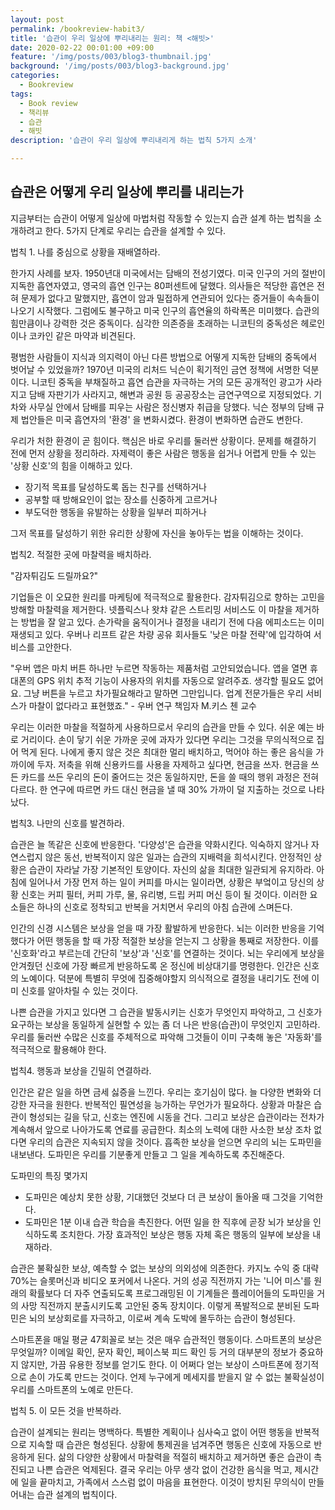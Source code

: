 ```yaml
---
layout: post
permalink: /bookreview-habit3/
title: '습관이 우리 일상에 뿌리내리는 원리: 책 <해빗>'
date: 2020-02-22 00:01:00 +09:00
feature: '/img/posts/003/blog3-thumbnail.jpg'
background: '/img/posts/003/blog3-background.jpg'
categories:
  - Bookreview
tags:
  - Book review
  - 책리뷰
  - 습관
  - 해빗
description: '습관이 우리 일상에 뿌리내리게 하는 법칙 5가지 소개'

---
```


## 습관은 어떻게 우리 일상에 뿌리를 내리는가 



지금부터는 습관이 어떻게 일상에 마법처럼 작동할 수 있는지 습관 설계 하는 법칙을 소개하려고 한다. 5가지 단계로 우리는 습관을 설계할 수 있다. 



 법칙 1. 나를 중심으로 상황을 재배열하라.



한가지 사례를 보자. 1950년대 미국에서는 담배의 전성기였다. 미국 인구의 거의 절반이 지독한 흡연자였고, 영국의 흡연 인구는 80퍼센트에 달했다. 의사들은 적당한 흡연은 전혀 문제가 없다고 말했지만, 흡연이 암과 밀접하게 연관되어 있다는 증거들이 속속들이 나오기 시작했다. 그럼에도 불구하고 미국 인구의 흡연율의 하락폭은 미미했다. 습관의 힘만큼이나 강력한 것은 중독이다. 심각한 의존증을 초래하는 니코틴의 중독성은 헤로인이나 코카인 같은 마약과 비견된다. 



평범한 사람들이 지식과 의지력이 아닌 다른 방법으로 어떻게 지독한 담배의 중독에서 벗어날 수 있었을까? 1970년 미국의 리처드 닉슨이 획기적인 금연 정책에 서명한 덕분이다. 니코틴 중독을 부채질하고 흡연 습관을 자극하는 거의 모든 공개적인 광고가 사라지고 담배 자판기가 사라지고, 해변과 공원 등 공공장소는 금연구역으로 지정되었다. 기차와 사무실 안에서 담배를 피우는 사람은 정신병자 취급을 당했다. 닉슨 정부의 담배 규제 법안들은 미국 흡연자의 '환경'  을 변화시켰다. 환경이 변화하면 습관도 변한다. 



우리가 처한 환경이 곧 힘이다. 핵심은 바로 우리를 둘러싼 상황이다. 문제를 해결하기 전에 먼저 상황을 정리하라. 자제력이  좋은 사람은 행동을 쉽거나 어렵게 만들 수 있는 '상황 신호'의 힘을 이해하고 있다. 

- 장기적 목표를 달성하도록 돕는 친구를 선택하거나
- 공부할 때 방해요인이 없는 장소를 신중하게 고르거나
- 부도덕한 행동을 유발하는 상황을 일부러 피하거나

그저 목표를 달성하기 위한 유리한 상황에 자신을 놓아두는 법을 이해하는 것이다.





법칙2. 적절한 곳에 마찰력을 배치하라.



"감자튀김도 드릴까요?"

기업들은 이 오묘한 원리를 마케팅에 적극적으로 활용한다. 감자튀김으로 향하는 고민을 방해할 마찰력을 제거한다. 넷플릭스나 왓챠 같은 스트리밍 서비스도 이 마찰을 제거하는 방법을 잘 알고 있다. 손가락을 움직이거나 결정을 내리기 전에 다음 에피소드는 이미 재생되고 있다. 우버나 리프트 같은 차량 공유 회사들도 '낮은 마찰 전략'에 입각하여 서비스를 고안한다. 



"우버 앱은 마치 버튼 하나만 누르면 작동하는 제품처럼 고안되었습니다. 앱을 열면 휴대폰의 GPS 위치 추적 기능이 사용자의 위치를 자동으로 알려주죠. 생각할 필요도 없어요. 그냥 버튼을 누르고 차가필요해라고 말하면 그만입니다. 업계 전문가들은 우리 서비스가 마찰이 없다라고 표현했죠." - 우버 연구 책임자 M.키스 첸 교수



우리는 이러한 마찰을 적절하게 사용하므로서 우리의 습관을 만들 수 있다. 쉬운 예는 바로 거리이다. 손이 닿기 쉬운 가까운 곳에 과자가 있다면 우리는 그것을 무의식적으로 집어 먹게 된다. 나에게 좋지 않은 것은 최대한 멀리 배치하고, 먹어야 하는 좋은 음식을 가까이에 두자. 저축을 위해 신용카드를 사용을 자제하고 싶다면, 현금을 쓰자. 현금을 쓰든 카드를 쓰든 우리의 돈이 줄어드는 것은 동일하지만, 돈을 쓸 때의 행위 과정은 전혀 다르다. 한 연구에 따르면 카드 대신 현금을 낼 때 30% 가까이 덜 지출하는 것으로 나타났다. 



법칙3. 나만의 신호를 발견하라.



습관은 늘 똑같은 신호에 반응한다. '다양성'은 습관을 약화시킨다. 익숙하지 않거나 자연스럽지 않은 동선, 반복적이지 않은 일과는 습관의 지배력을 희석시킨다. 안정적인 상황은 습관이 자라날 가장 기본적인 토양이다. 자신의 삶을 최대한 일관되게 유지하라. 아침에 일어나서 가장 먼저 하는 일이 커피를 마시는 일이라면, 상황은 부엌이고 당신의 상황 신호는 커피 필터, 커피 가루, 물, 유리병, 드립 커피 머신 등이 될 것이다. 이러한 요소들은 하나의 신호로 정착되고 반복을 거치면서 우리의 아침 습관에 스며든다. 



인간의 신경 시스템은 보상을 얻을 때 가장 활발하게 반응한다. 뇌는 이러한 반응을 기억했다가 어떤 행동을 할 때 가장 적절한 보상을 얻는지 그 상황을 통째로 저장한다. 이를 '신호화'라고 부르는데 간단히 '보상'과 '신호'를 연결하는 것이다. 뇌는 우리에게 보상을 안겨줬던 신호에 가장 빠르게 반응하도록 온 정신에 비상대기를 명령한다. 인간은 신호의 노예이다. 덕분에 특별히 무엇에 집중해야할지 의식적으로 결정을 내리기도 전에 이미 신호를 알아차릴 수 있는 것이다. 



나쁜 습관을 가지고 있다면 그 습관을 발동시키는 신호가 무엇인지 파악하고, 그 신호가 요구하는 보상을 동일하게 실현할 수 있는 좀 더 나은 반응(습관)이 무엇인지 고민하라. 우리를 둘러싼 수많은 신호를 주체적으로 파악해 그것들이 이미 구축해 놓은 '자동화'를 적극적으로 활용해야 한다. 



법칙4. 행동과 보상을 긴밀히 연결하라. 



인간은 같은 일을 하면 금세 싫증을 느낀다. 우리는 호기심이 많다. 늘 다양한 변화와 더 강한 자극을 원한다. 반복적인 필연성을 능가하는 무언가가 필요하다. 상황과 마찰은 습관이 형성되는 길을 닦고, 신호는 엔진에 시동을 건다. 그리고 보상은 습관이라는 전차가 계속해서 앞으로 나아가도록 연료를 공급한다. 최소의 노력에 대한 사소한 보상 조차 없다면 우리의 습관은 지속되지 않을 것이다. 흡족한 보상을 얻으면 우리의 뇌는 도파민을 내보낸다. 도파민은 우리를 기분좋게 만들고 그 일을 계속하도록 추진해준다. 



도파민의 특징 몇가지

- 도파민은 예상치 못한 상황, 기대했던 것보다 더 큰 보상이 돌아올 때 그것을 기억한다.
- 도파민은 1분 이내 습관 학습을 촉진한다. 어떤 일을 한 직후에 곧장 뇌가 보상을 인식하도록 조치한다. 가장 효과적인 보상은 행동 자체 혹은 행동의 일부에 보상을 내재하라.



습관은 불확실한 보상, 예측할 수 없는 보상의 의외성에 의존한다. 카지노 수익 중 대략 70%는 슬롯머신과 비디오 포커에서 나온다. 거의 성공 직전까지 가는 '니어 미스'를 원래의 확률보다 더 자주 연출되도록 프로그래밍된 이 기계들은 플레이어들의 도파민을 거의 사망 직전까지 분출시키도록 고안된 중독 장치이다. 이렇게 폭발적으로 분비된 도파민은 뇌의 보상회로를 자극하고, 이로써 계속 도박에 몰두하는 습관이 형성된다. 

스마트폰을 매일 평균 47회꼴로 보는 것은 매우 습관적인 행동이다. 스마트폰의 보상은 무엇일까? 이메일 확인, 문자 확인, 페이스북 피드 확인 등 거의 대부분의 정보가 중요하지 않지만, 가끔 유용한 정보를 얻기도 한다. 이 어쩌다 얻는 보상이 스마트폰에 정기적으로 손이 가도록 만드는 것이다. 언제 누구에게 메세지를 받을지 알 수 없는 불확실성이 우리를 스마트폰의 노예로 만든다. 



법칙 5. 이 모든 것을 반복하라. 



습관이 설계되는 원리는 명백하다. 특별한 계획이나 심사숙고 없이 어떤 행동을 반복적으로 지속할 때 습관은 형성된다. 상황에 통제권을 넘겨주면 행동은 신호에 자동으로 반응하게 된다. 삶의 다양한 상황에서 마찰력을 적절히 배치하고 제거하면 좋은 습관이 촉진되고 나쁜 습관은 억제된다. 결국 우리는 아무 생각 없이 건강한 음식을 먹고, 제시간에 일을 끝마치고, 가족에서 스스럼 없이 마음을 표현한다. 이것이 방치된 무의식이 만들어내는 습관 설계의 법칙이다. 



